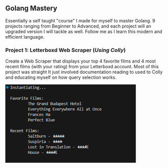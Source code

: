 ## Golang Mastery 

Essentially a self taught "course" I made for myself to master Golang. 9 projects ranging from Beginner to Advanced, and each project will an upgraded version I will tackle as well. Follow me as I learn this modern and efficient language.

### Project 1: Letterboxd Web Scraper (*Using Colly*)

Create a Web Scraper that displays your top 4 favorite films and 4 most recent films (with your rating) from your Letterboxd account. Most of this project was straight It just involved documentation reading to used to Colly and educating myself on how query selection works.

<img src="/01_webscraper.png">